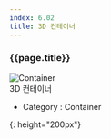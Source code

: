 ```yaml
---
index: 6.02
title: 3D 컨테이너
---
```

<h3 id="threed-컨테이너">{{page.title}}</h3>

![Container][Container-02]  
3D 컨테이너


- Category : Container

[Container-02]: {{site.baseurl}}/assets/components/container-02.png
{: height="200px"}

